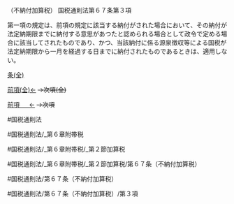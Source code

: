 （不納付加算税）
国税通則法第６７条第３項

第一項の規定は、前項の規定に該当する納付がされた場合において、その納付が法定納期限までに納付する意思があつたと認められる場合として政令で定める場合に該当してされたものであり、かつ、当該納付に係る源泉徴収等による国税が法定納期限から一月を経過する日までに納付されたものであるときは、適用しない。

[条(全)](国税通則法＿＿＿＿＿第６７条_.md)

[前項(全)←](国税通則法＿＿＿＿＿第６７条第２項_.md)  ~~→次項(全)~~

[前項 　 ←](国税通則法＿＿＿＿＿第６７条第２項.md)  ~~→次項~~



#国税通則法

#国税通則法/_第６章附帯税

#国税通則法/_第６章附帯税/_第２節加算税

#国税通則法/_第６章附帯税/_第２節加算税/第６７条（不納付加算税）

#国税通則法/第６７条（不納付加算税）

#国税通則法/第６７条（不納付加算税）/第３項

